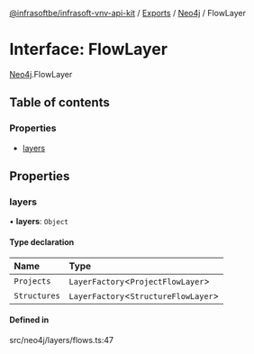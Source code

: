 [@infrasoftbe/infrasoft-vnv-api-kit](../README.md) / [Exports](../modules.md) / [Neo4j](../modules/Neo4j.md) / FlowLayer

# Interface: FlowLayer

[Neo4j](../modules/Neo4j.md).FlowLayer

## Table of contents

### Properties

- [layers](Neo4j.FlowLayer.md#layers)

## Properties

### layers

• **layers**: `Object`

#### Type declaration

| Name | Type |
| :------ | :------ |
| `Projects` | `LayerFactory`\<`ProjectFlowLayer`\> |
| `Structures` | `LayerFactory`\<`StructureFlowLayer`\> |

#### Defined in

src/neo4j/layers/flows.ts:47
